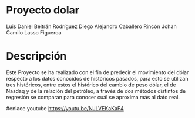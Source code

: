 # Proyecto dolar

Luis Daniel Beltrán Rodríguez
Diego Alejandro Caballero Rincón
Johan Camilo Lasso Figueroa


# Descripción

Este Proyecto se ha realizado con el fin de predecir el movimiento del dólar respecto a los datos conocidos de históricos pasados, para esto se utilizan tres históricos, entre estos el histórico del cambio de peso dólar, el de Nasdaq y de la relación del petróleo, a través de dos métodos distintos de regresión se comparan para conocer cuál se aproxima más al dato real.

#enlace youtube
https://youtu.be/NJLVEKaKaF4
